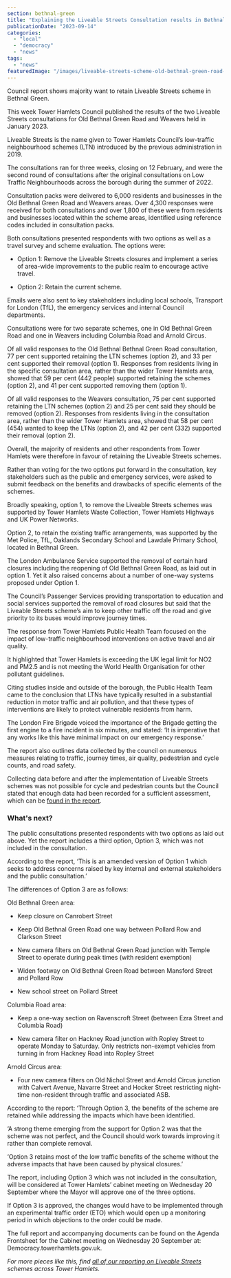 ```yaml
---
section: bethnal-green
title: "Explaining the Liveable Streets Consultation results in Bethnal Green and Weavers"
publicationDate: "2023-09-14"
categories: 
  - "local"
  - "democracy"
  - "news"
tags: 
  - "news"
featuredImage: "/images/liveable-streets-scheme-old-bethnal-green-road-pocket-park-5.jpg"
---
```


Council report shows majority want to retain Liveable Streets scheme in Bethnal Green.

This week Tower Hamlets Council published the results of the two Liveable Streets consultations for Old Bethnal Green Road and Weavers held in January 2023. 

Liveable Streets is the name given to Tower Hamlets Council’s low-traffic neighbourhood schemes (LTN) introduced by the previous administration in 2019. 

The consultations ran for three weeks, closing on 12 February, and were the second round of consultations after the original consultations on Low Traffic Neighbourhoods across the borough during the summer of 2022. 

Consultation packs were delivered to 6,000 residents and businesses in the Old Bethnal Green Road and Weavers areas. Over 4,300 responses were received for both consultations and over 1,800 of these were from residents and businesses located within the scheme areas, identified using reference codes included in consultation packs.  

Both consultations presented respondents with two options as well as a travel survey and scheme evaluation. The options were: 

- Option 1: Remove the Liveable Streets closures and implement a series of area-wide improvements to the public realm to encourage active travel. 

- Option 2: Retain the current scheme. 

Emails were also sent to key stakeholders including local schools, Transport for London (TfL), the emergency services and internal Council departments. 

Consultations were for two separate schemes, one in Old Bethnal Green Road and one in Weavers including Columbia Road and Arnold Circus. 

Of all valid responses to the Old Bethnal Bethnal Green Road consultation, 77 per cent supported retaining the LTN schemes (option 2), and 33 per cent supported their removal (option 1). Responses from residents living in the specific consultation area, rather than the wider Tower Hamlets area, showed that 59 per cent (442 people) supported retaining the schemes (option 2), and 41 per cent supported removing them (option 1). 

Of all valid responses to the Weavers consultation, 75 per cent supported retaining the LTN schemes (option 2) and 25 per cent said they should be removed (option 2). Responses from residents living in the consultation area, rather than the wider Tower Hamlets area, showed that 58 per cent (454) wanted to keep the LTNs (option 2), and 42 per cent (332) supported their removal (option 2).

Overall, the majority of residents and other respondents from Tower Hamlets were therefore in favour of retaining the Liveable Streets schemes. 

Rather than voting for the two options put forward in the consultation, key stakeholders such as the public and emergency services, were asked to submit feedback on the benefits and drawbacks of specific elements of the schemes. 

Broadly speaking, option 1, to remove the Liveable Streets schemes was supported by Tower Hamlets Waste Collection, Tower Hamlets Highways and UK Power Networks.

Option 2, to retain the existing traffic arrangements, was supported by the Met Police, TfL, Oaklands Secondary School and Lawdale Primary School, located in Bethnal Green.  

The London Ambulance Service supported the removal of certain hard closures including the reopening of Old Bethnal Green Road, as laid out in option 1. Yet it also raised concerns about a number of one-way systems proposed under Option 1. 

The Council’s Passenger Services providing transportation to education and social services supported the removal of road closures but said that the Liveable Streets scheme’s aim to keep other traffic off the road and give priority to its buses would improve journey times. 

The response from Tower Hamlets Public Health Team focused on the impact of low-traffic neighbourhood interventions on active travel and air quality. 

It highlighted that Tower Hamlets is exceeding the UK legal limit for NO2 and PM2.5 and is not meeting the World Health Organisation for other pollutant guidelines. 

Citing studies inside and outside of the borough, the Public Health Team came to the conclusion that LTNs have typically resulted in a substantial reduction in motor traffic and air pollution, and that these types of interventions are likely to protect vulnerable residents from harm. 

The London Fire Brigade voiced the importance of the Brigade getting the first engine to a fire incident in six minutes, and stated: ‘It is imperative that any works like this have minimal impact on our emergency response.’ 

The report also outlines data collected by the council on numerous measures relating to traffic, journey times, air quality, pedestrian and cycle counts, and road safety. 

Collecting data before and after the implementation of Liveable Streets schemes was not possible for cycle and pedestrian counts but the Council stated that enough data had been recorded for a sufficient assessment, which can be [found in the report](https://democracy.towerhamlets.gov.uk/documents/s223340/Liveable%20Streets%20Bethnal%20Green%20Consultation%20outcome%20and%20measures.pdf). 

### What's next?

The public consultations presented respondents with two options as laid out above. Yet the report includes a third option, Option 3, which was not included in the consultation. 

According to the report, ‘This is an amended version of Option 1 which seeks to address concerns raised by key internal and external stakeholders and the public consultation.’ 

The differences of Option 3 are as follows: 

Old Bethnal Green area:

- Keep closure on Canrobert Street 

- Keep Old Bethnal Green Road one way between Pollard Row and Clarkson Street

- New camera filters on Old Bethnal Green Road junction with Temple Street to operate during peak times (with resident exemption)

- Widen footway on Old Bethnal Green Road between Mansford Street and Pollard Row 

- New school street on Pollard Street 

Columbia Road area:

- Keep a one-way section on Ravenscroft Street (between Ezra Street and Columbia Road)

- New camera filter on Hackney Road junction with Ropley Street to operate Monday to Saturday. Only restricts non-exempt vehicles from turning in from Hackney Road into Ropley Street 

Arnold Circus area:

- Four new camera filters on Old Nichol Street and Arnold Circus junction with Calvert Avenue, Navarre Street and Hocker Street restricting night-time non-resident through traffic and associated ASB.

According to the report: ‘Through Option 3, the benefits of the scheme are retained while addressing the impacts which have been identified. 

‘A strong theme emerging from the support for Option 2 was that the scheme was not perfect, and the Council should work towards improving it rather than complete removal. 

‘Option 3 retains most of the low traffic benefits of the scheme without the adverse impacts that have been caused by physical closures.’

The report, including Option 3 which was not included in the consultation, will be considered at Tower Hamlets’ cabinet meeting on Wednesday 20 September where the Mayor will approve one of the three options. 

If Option 3 is approved, the changes would have to be implemented through an experimental traffic order (ETO) which would open up a monitoring period in which objections to the order could be made. 

The full report and accompanying documents can be found on the Agenda Frontsheet for the Cabinet meeting on Wednesday 20 September at: Democracy.towerhamlets.gov.uk. 

_For more pieces like this, find_ [_all of our reporting on Liveable Streets_](https://romanroadlondon.com/articles/low-traffic-neighbourhoods/) _schemes across Tower Hamlets._
